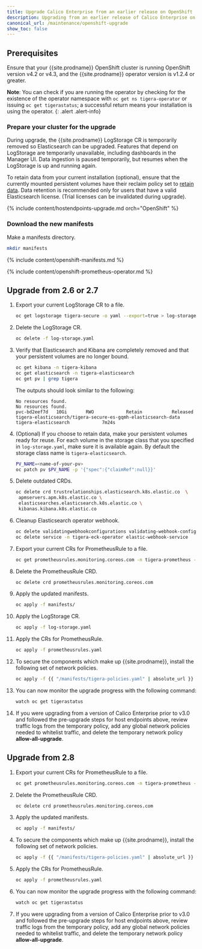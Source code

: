 ```yaml
---
title: Upgrade Calico Enterprise from an earlier release on OpenShift
description: Upgrading from an earlier release of Calico Enterprise on OpenShift.
canonical_url: /maintenance/openshift-upgrade
show_toc: false
---
```


## Prerequisites

Ensure that your {{site.prodname}} OpenShift cluster is running OpenShift
version v4.2 or v4.3, and the {{site.prodname}} operator version is v1.2.4 or greater.

**Note**: You can check if you are running the operator by checking for the existence of the operator namespace
with `oc get ns tigera-operator` or issuing `oc get tigerastatus`; a successful return means your installation is
using the operator.
{: .alert .alert-info}

### Prepare your cluster for the upgrade

During upgrade, the {{site.prodname}} LogStorage CR is temporarily removed so Elasticsearch can be upgraded. Features
that depend on LogStorage are temporarily unavailable, including dashboards in the Manager UI. Data ingestion is paused
temporarily, but resumes when the LogStorage is up and running again.

To retain data from your current installation (optional), ensure that the currently mounted persistent volumes
have their reclaim policy set to [retain data](https://kubernetes.io/docs/tasks/administer-cluster/change-pv-reclaim-policy/).
Data retention is recommended only for users that have a valid Elasticsearch license. (Trial licenses can be invalidated
during upgrade).

{% include content/hostendpoints-upgrade.md orch="OpenShift" %}

### Download the new manifests

Make a manifests directory.

```bash
mkdir manifests
```

{% include content/openshift-manifests.md %}

{% include content/openshift-prometheus-operator.md %}

## Upgrade from 2.6 or 2.7

1. Export your current LogStorage CR to a file.
   ```bash
   oc get logstorage tigera-secure -o yaml --export=true > log-storage.yaml
   ```

1. Delete the LogStorage CR.
   ```bash
   oc delete -f log-storage.yaml
   ```

1. Verify that Elasticsearch and Kibana are completely removed and that your persistent volumes are no longer bound.
   ```bash
   oc get kibana -n tigera-kibana
   oc get elasticsearch -n tigera-elasticsearch
   oc get pv | grep tigera
   ```
   The outputs should look similar to the following:
   ```
   No resources found.
   No resources found.
   pvc-bd2eef7d   10Gi       RWO            Retain           Released   tigera-elasticsearch/tigera-secure-es-gqmh-elasticsearch-data   tigera-elasticsearch            7m24s
   ```

1. (Optional) If you choose to retain data, make your persistent volumes ready for reuse. For each volume in the storage
   class that you specified in `log-storage.yaml`, make sure it is available again. By default the storage class name is
   `tigera-elasticsearch`.
   ```bash
   PV_NAME=<name-of-your-pv>
   oc patch pv $PV_NAME -p '{"spec":{"claimRef":null}}'
   ```

1. Delete outdated CRDs.
   ```bash
   oc delete crd trustrelationships.elasticsearch.k8s.elastic.co  \
   	apmservers.apm.k8s.elastic.co \
   	elasticsearches.elasticsearch.k8s.elastic.co \
   	kibanas.kibana.k8s.elastic.co
   ```

1. Cleanup Elasticsearch operator webhook.
   ```bash
   oc delete validatingwebhookconfigurations validating-webhook-configuration
   oc delete service -n tigera-eck-operator elastic-webhook-service
   ```

1. Export your current CRs for PrometheusRule to a file.
   ```bash
   oc get prometheusrules.monitoring.coreos.com -n tigera-prometheus -o yaml > prometheusrules.yaml
   ```

1. Delete the PrometheusRule CRD.
   ```bash
   oc delete crd prometheusrules.monitoring.coreos.com 
   ```
   
1. Apply the updated manifests.
   ```bash
   oc apply -f manifests/
   ```

1. Apply the LogStorage CR.
   ```bash
   oc apply -f log-storage.yaml
   ```

1. Apply the CRs for PrometheusRule.
    ```bash
   oc apply -f prometheusrules.yaml  
   ```

1. To secure the components which make up {{site.prodname}}, install the following set of network policies.
   ```bash
   oc apply -f {{ "/manifests/tigera-policies.yaml" | absolute_url }}
   ```

1. You can now monitor the upgrade progress with the following command:
   ```bash
   watch oc get tigerastatus
   ```

1. If you were upgrading from a version of Calico Enterprise prior to v3.0 and followed the pre-upgrade steps for host endpoints above, review traffic logs from the temporary policy,
add any global network policies needed to whitelist traffic, and delete the temporary network policy **allow-all-upgrade**.

## Upgrade from 2.8

1. Export your current CRs for PrometheusRule to a file.
   ```bash
   oc get prometheusrules.monitoring.coreos.com -n tigera-prometheus -o yaml > prometheusrules.yaml
   ```

1. Delete the PrometheusRule CRD.
    ```bash
   oc delete crd prometheusrules.monitoring.coreos.com 
   ```
   
1. Apply the updated manifests.
   ```bash
   oc apply -f manifests/
   ```

1. To secure the components which make up {{site.prodname}}, install the following set of network policies.
   ```bash
   oc apply -f {{ "/manifests/tigera-policies.yaml" | absolute_url }}
   ```

1. Apply the CRs for PrometheusRule.
   ```bash
   oc apply -f prometheusrules.yaml  
   ```   

1. You can now monitor the upgrade progress with the following command:
   ```bash
   watch oc get tigerastatus
   ```

1. If you were upgrading from a version of Calico Enterprise prior to v3.0 and followed the pre-upgrade steps for host endpoints above, review traffic logs from the temporary policy,
add any global network policies needed to whitelist traffic, and delete the temporary network policy **allow-all-upgrade**.
